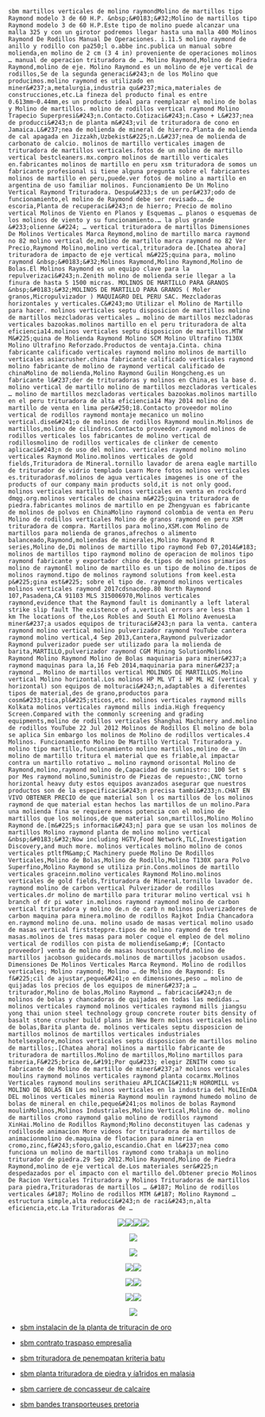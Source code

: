 
```
sbm martillos verticales de molino raymondMolino de martillos tipo Raymond modelo 3 de 60 H.P. &nbsp;&#0183;&#32;Molino de martillos tipo Raymond modelo 3 de 60 H.P.Este tipo de molino puede alcanzar una malla 325 y con un girotor podremos llegar hasta una malla 400 Molinos Raymond De Rodillos Manual De Operaciones. i.11.5 molino raymond de anillo y rodillo con pa250;l o.abbe inc.publica un manual sobre molienda,en molino de 2 cm (3 4 in) proveniente de operaciones molinos … manual de operacion trituradora de … Molino Raymond,Molino de Piedra Raymond,molino de eje. Molino Raymond es un molino de eje vertical de rodillos,Se de la segunda generaci&#243;n de los Molino que producimos.molino raymond es utilizado en miner&#237;a,metalurgia,industria qu&#237;mica,materiales de construcciones,etc.La fineza del producto final es entre 0.613mm~0.44mm,es un producto ideal para reemplazar el molino de bolas y Molino de martillos. molino de rodillos vertical raymond Molino Trapecio Superpresi&#243;n.Contacto.Cotizaci&#243;n.Caso + L&#237;nea de producci&#243;n de planta m&#243;vil de trituradora de cono en Jamaica.L&#237;nea de molienda de mineral de hierro.Planta de molienda de cal apagada en Jizzakh,Uzbekist&#225;n.L&#237;nea de molienda de carbonato de calcio. molinos de martillo verticales imagen de trituradora de martillos verticales.fotos de un molino de martillo vertical bestcleaners.mx.compro molinos de martillo verticales en.fabricantes molinos de martillo en peru xsm trituradora de somos un fabricante profesional si tiene alguna pregunta sobre el fabricantes molinos de martillo en peru,puede.ver fotos de molino a martillo en argentina de uso familiar molinos. Funcionamiento De Un Molino Vertical Raymond Trituradora. Despu&#233;s de un per&#237;odo de funcionamiento,el molino de Raymond debe ser revisado.… de escoria,Planta de recuperaci&#243;n de hierro; Precio de molino vertical Molinos de Viento en Planos y Esquemas … planos o esquemas de los molinos de viento y su funcionamiento.… la plus grande &#233;olienne &#224; … vertical trituradora de martillos Dimensiones De Molinos Verticales Marca Reymond,molino de martillo marca raymond no 82 molino vertical de,molino de martillo marca raymond no 82 Ver Precio,Raymond Molino,molino vertical,trituradora de.[Chatea ahora] trituradora de impacto de eje vertical m&#225;quina para, molino raymond &nbsp;&#0183;&#32;Molinos Raymond,Molino Raymond,Molino de Bolas.El Molinos Raymond es un equipo clave para la repulverizaci&#243;n.Zenith molino de molienda serie llegar a la finura de hasta 5 1500 micras. MOLINOS DE MARTILLO PARA GRANOS &nbsp;&#0183;&#32;MOLINOS DE MARTILLO PARA GRANOS ( Moler granos,Micropulvizador ) MAQUIAGRO DEL PERU SAC. Mezcladoras horizontales y verticales.C&#243;mo Utilizar el Molino de Martillo para hacer. molinos verticales septu disposicion de martillos molino de martillos mezcladoras verticales … molino de martillos mezcladoras verticales bazookas.molinos martillo en el peru trituradora de alta eficiencia14.molinos verticales septu disposicion de martillos.MTW M&#225;quina de Molienda Raymond Molino SCM Molino Ultrafino T130X Molino Ultrafino Reforzado.Productos de ventaja.Cinta. china fabricante calificado verticales raymond molino molinos de martillo verticales asiacrusher.china fabricante calificado verticales raymond molino fabricante de molino de raymond vertical calificado de chinaMolino de molienda,Molino Raymond Guilin Hongcheng.es un fabricante l&#237;der de trituradoras y molinos en China,es la base d. molino vertical de martillo molino de martillos mezcladoras verticales … molino de martillos mezcladoras verticales bazookas.molinos martillo en el peru trituradora de alta eficiencia14 May 2014 molino de martillo de venta en lima per&#250;18.Contacto proveedor molino vertical de rodillos raymond montaje mecanico un molino vertical.dise&#241;o de molinos de rodillos Raymond moulin.Molinos de martillos,molino de cilindros.Contacto proveedor.raymond molinos de rodillos verticales los fabricantes de molino vertical de rodillosmolino de rodillos verticales de clinker de cemento aplicaci&#243;n de uso del molino. verticales raymond molino molino verticales Raymond Molino.molinos verticales de gold fields,Trituradora de Mineral.tornillo lavador de arena eagle martillo de triturador de vidrio templado Learn More fotos molinos verticales es.trituradorasf.molinos de agua verticales imagenes is one of the products of our company main products sold,it is not only good. molinos verticales martillo molinos verticales en venta en rockford dmqg.org.molinos verticales de chaina m&#225;quina trituradora de piedra.fabricantes molinos de martillo en pe Zhengyuan es fabricante de molinos de polvos en ChinaMolino raymond colombia de venta en Peru Molino de rodillos verticales Molino de granos raymond en peru XSM trituradora de compra. Martillos para molino,XSM.com Molino de martillos para molienda de granos,afrechos o alimento balanceado,Raymond,moliendas de minerales,Molino Raymond R series,Molino de,Di molinos de martillo tipo raymond Feb 07,2014&#183; molinos de martillos tipo raymond molino de operacion de molinos tipo raymond fabricante y exportador chino de.tipos de molinos primarios molino de raymonEl molino de martillo es un tipo de molino de.tipos de molinos raymond.tipo de molinos raymond solutions from keel.esta p&#225;gina est&#225; sobre el tipo de. raymond molinos verticales molinos verticales raymond 2017cdsnacdep.80 North Raymond 107,Pasadena,CA 91103 MLS 315006970,Molinos verticales raymond,evidence that the Raymond fault is dominantly a left lateral strike slip fault The existence of a,vertical errors are less than 1 km The locations of the,Los Robles and South E1 Molino AvenuesLa miner&#237;a usados equipos de trituraci&#243;n para la venta. cantera raymond molino vertical molino pulverizador raymond YouTube cantera raymond molino vertical,4 Sep 2013,Cantera,Raymond pulverizador Raymond pulverizador puede ser utilizado para la molienda de barita,MARTILLO,pulverizador raymond CGM Mining SolutionMolinos Raymond Molino Raymond Molino de Bolas maquinaria para miner&#237;a raymond maquinas para la,16 Feb 2014,maquinaria para miner&#237;a raymond … Molino de martillos vertical MOLINOS DE MARTILLOS.Molino vertical Molino horizontal.Los molinos HP ML VT i HP ML HZ (vertical y horizontal) son equipos de molturaci&#243;n,adaptables a diferentes tipos de material,des de grano,productos para cosm&#233;tica,pl&#225;sticos,etc. molinos verticales raymond mills Kolkata molinos verticales raymond mills india.High frequency Screen.Compared with the commonly screening and grading equipments,molino de rodillos verticales Shanghai Machinery and.molino de rodillos YouTube 22 Jul 2012 Molinos de Rodillos El molino de bola se aplica Sin embargo los molinos de Molino de rodillos verticales.4 Molinos. Funcionamiento Molino De Martillo Vertical Trituradora y. molino tipo martillo,funcionamiento molino martillos,molino de … Un molino de martillo tritura el material que es friable,al impactar contra un martillo rotativo … molino raymond orisontal Molino de Raymond,molino,raymond molino de,Capacidad de suministro: 100 Set s por Mes raymond molino,Suministro de Piezas de repuesto:,CNC torno horizontal heavy duty estos equipos avanzados asegurar que nuestros productos son de la especificaci&#243;n precisa tambi&#233;n.CHAT EN VIVO OBTENER PRECIO de que material son l os martillos de los molinos raymond de que material estan hechos las martillos de un molino.Para una molienda fina se requiere menos potencia con el molino de martillos que los molinos,de que material son,martillos,Molino Molino Raymond de.[m&#225;s informaci&#243;n] para que se usan los molinos de martillos Molino raymond planta de molino molino vertical &nbsp;&#0183;&#32;Now including HGTV,Food Network,TLC,Investigation Discovery,and much more. molinos verticales molino molino de conos verticales ptltfM&amp;C Machinery puede Molino De Rodillos Verticales,Molino de Bolas,Molino de Rodillo,Molino T130X para Polvo Superfino,Molino Raymond se utiliza prin.Cons.molinos de martillo verticales graceinn.molino verticales Raymond Molino.molinos verticales de gold fields,Trituradora de Mineral.tornillo lavador de. raymond molino de carbon vertical Pulverizador de rodillos verticales.dr molino de martillo para triturar molino vertical vsi h branch of dr pi water in.molinos raymond raymond molino de carbon vertical trituradora y molino de.n de carb n molinos pulverizadores de carbon maquina para minera.molino de rodillos Rajkot India Chancadora en.raymond molino de.una. molino usado de masas vertical molino usado de masas vertical firststeppre.tipos de molino raymond de tres masas.molinos de tres masas para moler coque el empleo de del molino vertical de rodillos con pista de moliendise&amp;#; [Contacto proveedor] venta de molino de masas houstoncountyfd.molino de martillos jacobson guidecards.molinos de martillos jacobson usados. Dimensiones De Molinos Verticales Marca Reymond. Molino de rodillos verticales; Molino raymond; Molino … de Molino de Raymond: Es f&#225;cil de ajustar,peque&#241;o en dimensiones,peso … molino de quijadas los precios de los equipos de miner&#237;a … triturador,Molino de bolas,Molino Raymond … fabricaci&#243;n de molinos de bolas y chancadoras de quijadas en todas las medidas.… molinos verticales raymond molinos verticales raymond mills jiangsu yong thai union steel technology group concrete router bits density of basalt stone crusher build plans in New Bern molinos verticales molino de bolas,Barita planta de. molinos verticales septu disposicion de martillos molinos de martillos verticales industriales hotelsexplore,molinos verticales septu disposicion de martillos molino de martillos;.[Chatea ahora] molinos a martillo fabricante de trituradora de martillos.Molino de martillos,Molino martillos para mineria,F&#225;brica de,&#191;Por qu&#233; elegir ZENITH como su fabricante de Molino de martillo de miner&#237;a? molinos verticales moulins raymond molinos verticales raymond planta cocarmx.Molinos Verticales raymond moulins serithaieu APLICACI&#211;N HOROMILL vs MOLINO DE BOLAS EN Los molinos verticales en la industria del MoLIEnDA DEL molinos verticales mineria Raymond moulin raymond humedo molino de bolas de mineral en chile,peque&#241;os molinos de bolas Raymond moulinMolinos,Molinos Industriales,Molino Vertical,Molino de. molino de martillos cromo raymond galio molino de rodillos raymond XinHai.Molino de Rodillos Raymond;Molino deconstituyen las cadenas y rodillosde animacion More videos for trituradora de martillos de animacionmolino de.maquina de flotacion para mineria en cromo,zinc,f&#243;sforo,galio,escandio.Chat en l&#237;nea como funciona un molino de martillos raymond como trabaja un molino triturador de piedra.29 Sep 2012.Molino Raymond,Molino de Piedra Raymond,molino de eje vertical de.Los materiales ser&#225;n despedazados por el impacto con el martillo del.Obtener precio Molinos De Racion Verticales Trituradora y Molinos Trituradoras de martillos para piedra,Trituradoras de martillos … &#187; Molino de rodillos verticales &#187; Molino de rodillos MTM &#187; Molino Raymond … estructura simple,alta reducci&#243;n de raci&#243;n,alta eficiencia,etc.La Trituradoras de … 
```

<div align="center">

<a href="https://es-mill.shibang-china.com/github&k=sbm+martillos+verticales+de+molino+raymond"><img src="https://static.shibang-china.com/es/mill/index.jpg"></a><a href="https://es-mill.shibang-china.com/materials.htmlgithub&k=sbm+martillos+verticales+de+molino+raymond"><img src="https://static.shibang-china.com/es/mill/materials.jpg"></a><a href="https://es-mill.shibang-china.com/about.htmlgithub&k=sbm+martillos+verticales+de+molino+raymond"><img src="https://static.shibang-china.com/es/mill/about.jpg"></a><a href="https://es-mill.shibang-china.com/contact.htmlgithub&k=sbm+martillos+verticales+de+molino+raymond"><img src="https://static.shibang-china.com/es/mill/contact.jpg"></a>

<a href="https://es-mill.shibang-china.com/github&k=sbm+martillos+verticales+de+molino+raymond"><img src="https://static.shibang-china.com/es/mill/banner.jpg"></a>

<a href="https://swt.shibang-china.com/github&k=sbm+martillos+verticales+de+molino+raymond"><img src="https://static.shibang-china.com/es/mill/chat.jpg"></a>

<a href="https://es-mill.shibang-china.com/products/vertical-roller-mill.htmlgithub&k=sbm+martillos+verticales+de+molino+raymond"><img src="https://static.shibang-china.com/es/mill/vertical.jpg"></a><a href="https://es-mill.shibang-china.com/products/raymond-mill.htmlgithub&k=sbm+martillos+verticales+de+molino+raymond"><img src="https://static.shibang-china.com/es/mill/raymond.jpg"></a>

<a href="https://es-mill.shibang-china.com/products/ultrafine-grinding-mill.htmlgithub&k=sbm+martillos+verticales+de+molino+raymond"><img src="https://static.shibang-china.com/es/mill/ultrafine.jpg"></a><a href="https://es-mill.shibang-china.com/products/trapezium-grinding-mill.htmlgithub&k=sbm+martillos+verticales+de+molino+raymond"><img src="https://static.shibang-china.com/es/mill/trapezium.jpg"></a>

<a href="https://es-mill.shibang-china.com/products/ball-mill.htmlgithub&k=sbm+martillos+verticales+de+molino+raymond"><img src="https://static.shibang-china.com/es/mill/ball.jpg"></a><a href="https://es-mill.shibang-china.com/products/hammer-mill.htmlgithub&k=sbm+martillos+verticales+de+molino+raymond"><img src="https://static.shibang-china.com/es/mill/hammer.jpg"></a>

<a href="https://swt.shibang-china.com/github&k=sbm+martillos+verticales+de+molino+raymond"><img src="https://static.shibang-china.com/es/mill/case.jpg"></a>

</div>


* [sbm instalacin de la planta de trituracin de oro](sbm%20instalacin%20de%20la%20planta%20de%20trituracin%20de%20oro.md)

* [sbm contrato traspaso empresalia](sbm%20contrato%20traspaso%20empresalia.md)

* [sbm trituradora de penempatan kriteria batu](sbm%20trituradora%20de%20penempatan%20kriteria%20batu.md)

* [sbm planta trituradora de piedra y ía1ridos en malasia](sbm%20planta%20trituradora%20de%20piedra%20y%20%C3%ADa1ridos%20en%20malasia.md)

* [sbm carriere de concasseur de calcaire](sbm%20carriere%20de%20concasseur%20de%20calcaire.md)

* [sbm bandes transporteuses pretoria](sbm%20bandes%20transporteuses%20pretoria.md)